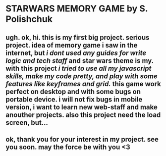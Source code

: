 # STARWARS MEMORY GAME by S. Polishchuk
## ugh. ok, hi. **this is my first big project. serious project.** idea of memory game i saw in the internet, but ***i dont used any guides for write logic and tech staff*** and star wars theme is my. with this project ***i tried to use all my javascript skills,  make my code pretty, and play with some features like keyframes and grid.*** this game **work perfect on desktop and with some bugs on portable device.** i will not fix bugs in mobile version, i want to learn new web-staff and make anouther projects. also this project need the load screen, but...
## ok, thank you for your interest in my project. see you soon. may the force be with you <3

